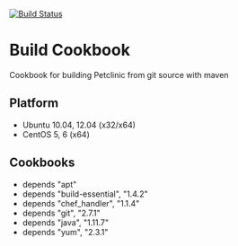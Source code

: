 [![Build Status](https://travis-ci.org/qubell-bazaar/cookbook-qubell-build.png?branch=master)](https://travis-ci.org/qubell-bazaar/cookbook-qubell-build)

Build Cookbook
==============
Cookbook for building Petclinic from git source with maven

Platform
--------
- Ubuntu 10.04, 12.04 (x32/x64)
- CentOS 5, 6 (x64)

Cookbooks
---------
- depends "apt"
- depends "build-essential", "1.4.2"
- depends "chef_handler", "1.1.4"
- depends "git", "2.7.1"
- depends "java", "1.11.7"
- depends "yum", "2.3.1"
